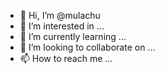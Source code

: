 - 👋 Hi, I’m @mulachu
- 👀 I’m interested in ...
- 🌱 I’m currently learning ...
- 💞️ I’m looking to collaborate on ...
- 📫 How to reach me ...

<!---
mulachu/mulachu is a ✨ special ✨ repository because its `README.md` (this file) appears on your GitHub profile.
You can click the Preview link to take a look at your changes.
--->
